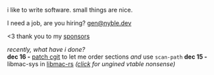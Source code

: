 i like to write software. small things are nice.

I need a job, are you hiring? [gen@nyble.dev](mailto:gen@nyble.dev)

<3 thank you to my [sponsors](https://github.com/sponsors/gennyble)

*recently, what have i done?*  
**dec 16 -** [patch cgit][cgit-patch] to let me order sections *and* use `scan-path`
**dec 15 -** libmac-sys in [libmac-rs](https://github.com/gennyble/libmac-rs) *([click][vtable] for ungined vtable nonsense)*

[cgit-patch]: https://git.nyble.dev/forks/cgit-pink/commit/?id=733a517036bc5ad3327b41f494b0d09cd2470262
[vtable]: https://github.com/gennyble/libmac-rs/blob/dc760ccb32159509ebafe31936aaa46246cc2761/libmac-sys/src/lib.rs#L99